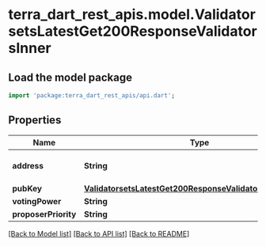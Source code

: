 # terra_dart_rest_apis.model.ValidatorsetsLatestGet200ResponseValidatorsInner

## Load the model package
```dart
import 'package:terra_dart_rest_apis/api.dart';
```

## Properties
Name | Type | Description | Notes
------------ | ------------- | ------------- | -------------
**address** | **String** | bech32 encoded address | [optional] 
**pubKey** | [**ValidatorsetsLatestGet200ResponseValidatorsInnerPubKey**](ValidatorsetsLatestGet200ResponseValidatorsInnerPubKey.md) |  | [optional] 
**votingPower** | **String** |  | [optional] 
**proposerPriority** | **String** |  | [optional] 

[[Back to Model list]](../README.md#documentation-for-models) [[Back to API list]](../README.md#documentation-for-api-endpoints) [[Back to README]](../README.md)


